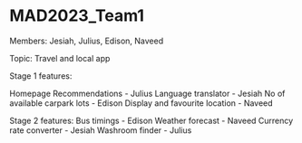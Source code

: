 # MAD2023_Team1

Members: 
Jesiah, Julius, Edison, Naveed

Topic: Travel and local app

Stage 1 features:

Homepage 
Recommendations - Julius
Language translator - Jesiah
No of available carpark lots - Edison
Display and favourite location - Naveed

Stage 2 features:
Bus timings - Edison
Weather forecast - Naveed
Currency rate converter - Jesiah
Washroom finder - Julius


